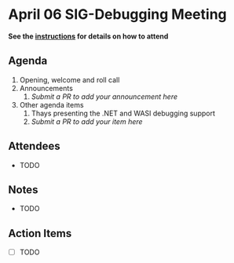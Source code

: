 # April 06 SIG-Debugging Meeting

**See the [instructions](../README.md) for details on how to attend**

## Agenda

1. Opening, welcome and roll call
1. Announcements
    1. _Submit a PR to add your announcement here_
1. Other agenda items
    1. Thays presenting the .NET and WASI debugging support
    1. _Submit a PR to add your item here_

## Attendees

* TODO

## Notes

* TODO

## Action Items

* [ ] TODO
